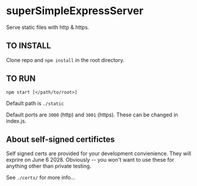 # superSimpleExpressServer
Serve static files with http & https.


## TO INSTALL

Clone repo and `npm install` in the root directory.


## TO RUN

`npm start [</path/to/root>]`

Default path is `./static`

Default ports are `3000` (http) and `3001` (https).  These can be changed in index.js.




## About self-signed certifictes

Self signed certs are provided for your development convienience. They will exprire on June 6 2028. Obviously -- you won't want to use these for anything other than private testing.

See `./certs/` for more info...

